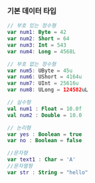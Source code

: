### 기본 데이터 타입

```kotlin
// 부호 있는 정수형
var num1: Byte = 42
var num2: Short = 64
var num3: Int = 543
var num4: Long = 4568L

// 부호 없는 정수형
var num5: UByte = 45u
var num6: UShort = 4164u
var num7: UInt = 25616u
var num8: ULong = 124582uL
```

```kotlin
// 실수형
val num1 : Float = 10.0f
val num2 : Double = 10.0
```

```kotlin
// 논리형
var yes : Boolean = true
var no : Boolean = false
```

```kotlin
//문자형
var text1 : Char = 'A'
//문자열형
var str : String = "hello"
```
